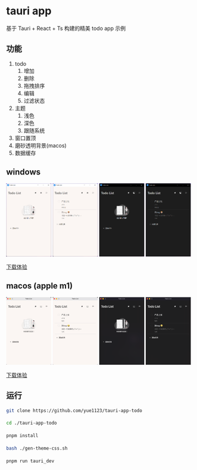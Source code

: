 # tauri app

基于 Tauri + React + Ts 构建的精美 todo app 示例

## 功能

1. todo
    1. 增加
    2. 删除
    3. 拖拽排序
    4. 编辑
    5. 过滤状态
2. 主题
    1. 浅色
    2. 深色
    3. 跟随系统
3. 窗口置顶
4. 磨砂透明背景(macos)
5. 数据缓存
## windows

<p>
  <img style="width:24%" src='./screenshots/win_empty_light.png'>
  <img style="width:24%" src='./screenshots/win_light.png'>
  <img style="width:24%" src='./screenshots/win_empty_dark.png'>
  <img style="width:24%" src='./screenshots/win_dark.png'>
</p>

[下载体验](./release/Todo%20List_0.1.0_x64_en-US.msi)

## macos (apple m1)

<p>
  <img style="width:24%" src='./screenshots/macos_empty_light.png'>
  <img style="width:24%" src='./screenshots/macos_light.png'>
  <img style="width:24%" src='./screenshots/macos_empty_dark.png'>
  <img style="width:24%" src='./screenshots/macos_dark.png'>
</p>

[下载体验](./release/Todo%20List_0.1.0_aarch64.dmg)

## 运行

```bash
git clone https://github.com/yue1123/tauri-app-todo

cd ./tauri-app-todo

pnpm install

bash ./gen-theme-css.sh

pnpm run tauri_dev
```
